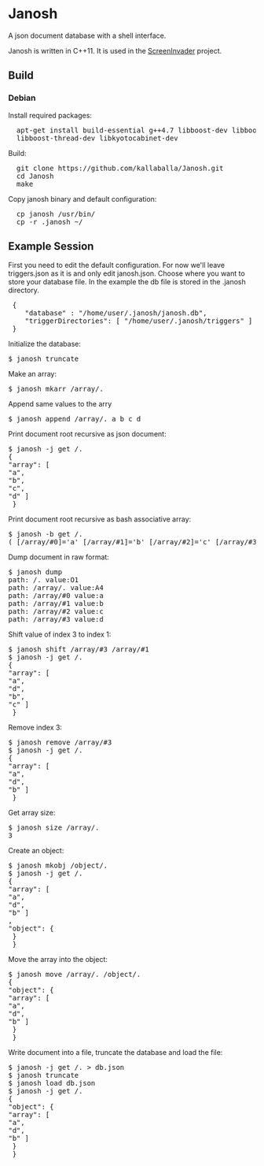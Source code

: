 Janosh
======

A json document database with a shell interface.

Janosh is written in C++11. It is used in the [ScreenInvader](https://github.com/Metalab/ScreenInvader) project.

## Build

### Debian

Install required packages:
<pre>
  apt-get install build-essential g++4.7 libboost-dev libboost-filesystem-dev libboost-system-dev \
  libboost-thread-dev libkyotocabinet-dev
</pre>

Build:
<pre>
  git clone https://github.com/kallaballa/Janosh.git
  cd Janosh
  make
</pre>

Copy janosh binary and default configuration:
<pre>
  cp janosh /usr/bin/
  cp -r .janosh ~/
</pre>

## Example Session

First you need to edit the default configuration. For now we'll leave triggers.json as it is and only edit janosh.json.
Choose where you want to store your database file. In the example the db file is stored in the .janosh directory.

<pre>
 {
    "database" : "/home/user/.janosh/janosh.db",   
    "triggerDirectories": [ "/home/user/.janosh/triggers" ] 
 }
</pre>

Initialize the database:

<pre>
$ janosh truncate
</pre>

Make an array:

<pre>
$ janosh mkarr /array/.
</pre>

Append same values to the arry

<pre>
$ janosh append /array/. a b c d
</pre>

Print document root recursive as json document:
<pre>
$ janosh -j get /.
{ 
"array": [ 
"a",
"b",
"c",
"d" ] 
 } 
</pre>

Print document root recursive as bash associative array:
<pre>
$ janosh -b get /.
( [/array/#0]='a' [/array/#1]='b' [/array/#2]='c' [/array/#3]='d' )
</pre>

Dump document in raw format:
<pre>
$ janosh dump
path: /. value:O1
path: /array/. value:A4
path: /array/#0 value:a
path: /array/#1 value:b
path: /array/#2 value:c
path: /array/#3 value:d
</pre>

Shift value of index 3 to index 1:
<pre>
$ janosh shift /array/#3 /array/#1
$ janosh -j get /.
{ 
"array": [ 
"a",
"d",
"b",
"c" ] 
 } 
</pre>

Remove index 3:
<pre>
$ janosh remove /array/#3
$ janosh -j get /.
{ 
"array": [ 
"a",
"d",
"b" ] 
 } 
</pre>

Get array size:
<pre>
$ janosh size /array/.
3
</pre>

Create an object:
<pre>
$ janosh mkobj /object/.
$ janosh -j get /.
{ 
"array": [ 
"a",
"d",
"b" ] 
,
"object": { 
 } 
 }
</pre>

Move the array into the object:
<pre>
$ janosh move /array/. /object/.
{ 
"object": { 
"array": [ 
"a",
"d",
"b" ] 
 } 
 } 
</pre>

Write document into a file, truncate the database and load the file:
<pre>
$ janosh -j get /. > db.json
$ janosh truncate
$ janosh load db.json
$ janosh -j get /.
{
"object": {
"array": [
"a",
"d",
"b" ]
 }
 }
</pre>


